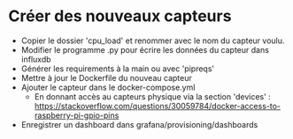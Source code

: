 # Créer des nouveaux capteurs

  * Copier le dossier 'cpu_load' et renommer avec le nom du capteur voulu.
  * Modifier le programme .py pour écrire les données du capteur dans influxdb
  * Générer les requirements à la main ou avec 'pipreqs'
  * Mettre à jour le Dockerfile du nouveau capteur
  * Ajouter le capteur dans le docker-compose.yml
    * En donnant accès au capteurs physique via la section 'devices' : https://stackoverflow.com/questions/30059784/docker-access-to-raspberry-pi-gpio-pins
  * Enregistrer un dashboard dans grafana/provisioning/dashboards
